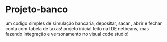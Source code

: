 # Projeto-banco
um codigo simples de simulação bancaria, depositar, sacar , abrir e fechar conta com tabela de taxas!
projeto inicial feito na IDE netbeans, mas fazendo integração e versonamento no visual code studio!
